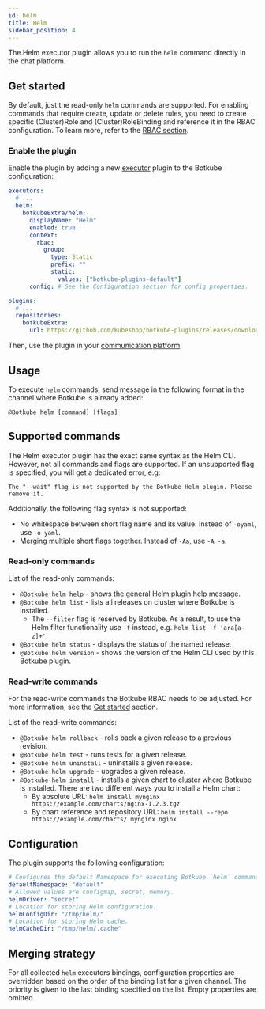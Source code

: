 ```yaml
---
id: helm
title: Helm
sidebar_position: 4
---
```


The Helm executor plugin allows you to run the `helm` command directly in the chat platform.

## Get started

By default, just the read-only `helm` commands are supported. For enabling commands that require create, update or delete rules, you need to create specific (Cluster)Role and (Cluster)RoleBinding and reference it in the RBAC configuration. To learn more, refer to the [RBAC section](../features/rbac.md).

### Enable the plugin

Enable the plugin by adding a new [executor](../self-hosted-configuration/executor.md) plugin to the Botkube configuration:

```yaml
executors:
  # ...
  helm:
    botkubeExtra/helm:
      displayName: "Helm"
      enabled: true
      context:
        rbac:
          group:
            type: Static
            prefix: ""
            static:
              values: ["botkube-plugins-default"]
      config: # See the Configuration section for config properties.

plugins:
  # ...
  repositories:
    botkubeExtra:
      url: https://github.com/kubeshop/botkube-plugins/releases/download/v1.14.0/plugins-index.yaml
```

Then, use the plugin in your [communication platform](../self-hosted-configuration/communication/index.md).

## Usage

To execute `helm` commands, send message in the following format in the channel where Botkube is already added:

```
@Botkube helm [command] [flags]
```

## Supported commands

The Helm executor plugin has the exact same syntax as the Helm CLI. However, not all commands and flags are supported. If an unsupported flag is specified, you will get a dedicated error, e.g:

```
The "--wait" flag is not supported by the Botkube Helm plugin. Please remove it.
```

Additionally, the following flag syntax is not supported:

- No whitespace between short flag name and its value. Instead of `-oyaml`, use `-o yaml`.
- Merging multiple short flags together. Instead of `-Aa`, use `-A -a`.

### Read-only commands

List of the read-only commands:

- `@Botkube helm help` - shows the general Helm plugin help message.
- `@Botkube helm list` - lists all releases on cluster where Botkube is installed.
  - The `--filter` flag is reserved by Botkube. As a result, to use the Helm filter functionality use `-f` instead, e.g. `helm list -f 'ara[a-z]+'`.
- `@Botkube helm status` - displays the status of the named release.
- `@Botkube helm version` - shows the version of the Helm CLI used by this Botkube plugin.

### Read-write commands

For the read-write commands the Botkube RBAC needs to be adjusted. For more information, see the [Get started](#get-started) section.

List of the read-write commands:

- `@Botkube helm rollback` - rolls back a given release to a previous revision.
- `@Botkube helm test` - runs tests for a given release.
- `@Botkube helm uninstall` - uninstalls a given release.
- `@Botkube helm upgrade` - upgrades a given release.
- `@Botkube helm install` - installs a given chart to cluster where Botkube is installed. There are two different ways you to install a Helm chart:
  - By absolute URL: `helm install mynginx https://example.com/charts/nginx-1.2.3.tgz`
  - By chart reference and repository URL: `helm install --repo https://example.com/charts/ mynginx nginx`

## Configuration

The plugin supports the following configuration:

```yaml
# Configures the default Namespace for executing Botkube `helm` commands. If not set, uses 'default'.
defaultNamespace: "default"
# Allowed values are configmap, secret, memory.
helmDriver: "secret"
# Location for storing Helm configuration.
helmConfigDir: "/tmp/helm/"
# Location for storing Helm cache.
helmCacheDir: "/tmp/helm/.cache"
```

## Merging strategy

For all collected `helm` executors bindings, configuration properties are overridden based on the order of the binding list for a given channel. The priority is given to the last binding specified on the list. Empty properties are omitted.
